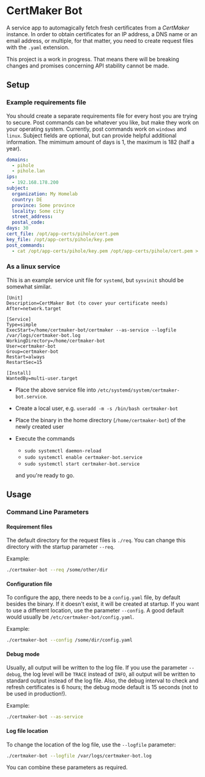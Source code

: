 # CertMaker Bot

A service app to automagically fetch fresh certificates from a *CertMaker* instance.
In order to obtain certificates for an IP address, a DNS name or an email address, or
multiple, for that matter, you need to create request files with the ``.yaml`` extension.

This project is a work in progress. That means there will be breaking changes and promises 
concerning API stability cannot be made.

## Setup

### Example requirements file

You should create a separate requirements file for every host you are trying to secure.
Post commands can be whatever you like, but make they work on your operating system.
Currently, post commands work on ``windows`` and ``linux``.
Subject fields are optional, but can provide helpful additional information.
The mimimum amount of days is 1, the maximum is 182 (half a year).

```yaml
domains:
  - pihole
  - pihole.lan
ips:
  - 192.168.178.200
subject:
  organization: My Homelab
  country: DE
  province: Some province
  locality: Some city
  street_address:
  postal_code:
days: 30
cert_file: /opt/app-certs/pihole/cert.pem
key_file: /opt/app-certs/pihole/key.pem
post_commands:
  - cat /opt/app-certs/pihole/key.pem /opt/app-certs/pihole/cert.pem > /opt/app-certs/pihole/combined.pem
```

### As a linux service

This is an example service unit file for ``systemd``, but ``sysvinit`` should be somewhat
similar.

```plain
[Unit]
Description=CertMaker Bot (to cover your certificate needs)
After=network.target

[Service]
Type=simple
ExecStart=/home/certmaker-bot/certmaker --as-service --logfile /var/logs/certmaker-bot.log
WorkingDirectory=/home/certmaker-bot
User=certmaker-bot
Group=certmaker-bot
Restart=always
RestartSec=15

[Install]
WantedBy=multi-user.target
```

* Place the above service file into ``/etc/systemd/system/certmaker-bot.service``.
* Create a local user, e.g. ``useradd -m -s /bin/bash certmaker-bot``
* Place the binary in the home directory (`/home/certmaker-bot`) of the newly created user
* Execute the commands 
  * ``sudo systemctl daemon-reload``
  * ``sudo systemctl enable certmaker-bot.service``
  * ``sudo systemctl start certmaker-bot.service``
  
  and you're ready to go.

## Usage



### Command Line Parameters

#### Requirement files

The default directory for the request files is ``./req``. You can change this directory with the startup 
parameter ``--req``.

Example:
```bash
./certmaker-bot --req /some/other/dir
```

#### Configuration file

To configure the app, there needs to be a ``config.yaml`` file, by default besides the binary. If it 
doesn't exist, it will be created at startup. If you want to use a different location, use the
parameter ``--config``. A good default would usually be ``/etc/certmaker-bot/config.yaml``.

Example:
```bash
./certmaker-bot --config /some/dir/config.yaml
```

#### Debug mode

Usually, all output will be written to the log file. If you use the parameter 
``--debug``, the log level will be `TRACE` instead of `INFO`, all output will be 
written to standard output instead of the log file.
Also, the debug interval to check and refresh certificates is 6 hours; the debug mode 
default is 15 seconds (not to be used in production!).

Example:
```bash
./certmaker-bot --as-service
```

#### Log file location

To change the location of the log file, use the ``--logfile`` parameter:

```bash
./certmaker-bot --logfile /var/logs/certmaker-bot.log
```

You can combine these parameters as required.